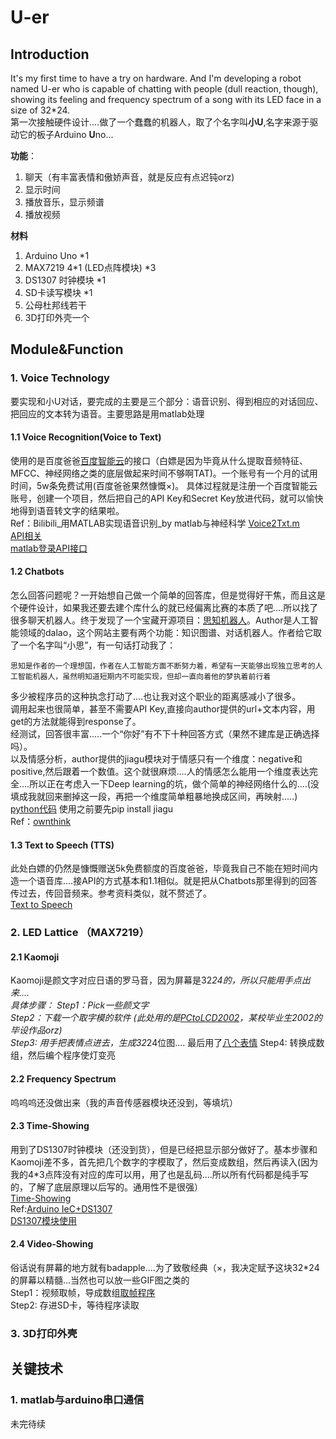 # U-er
## Introduction 

  It's my first time to have a try on hardware. And I'm developing a robot named U-er who is capable of chatting with people (dull reaction, though), showing its feeling and frequency spectrum of a song with its LED face in a size of 32*24.   
  第一次接触硬件设计....做了一个蠢蠢的机器人，取了个名字叫**小U**,名字来源于驱动它的板子Arduino **U**no...   
    
  **功能**：  
  1) 聊天（有丰富表情和傲娇声音，就是反应有点迟钝orz)  
  2) 显示时间  
  3) 播放音乐，显示频谱  
  4) 播放视频  
  
  **材料**  
  1) Arduino Uno *1   
  2) MAX7219 4*1 (LED点阵模块) *3   
  3) DS1307 时钟模块 *1  
  4) SD卡读写模块 *1
  5) 公母杜邦线若干 
  6) 3D打印外壳一个  
 
## Module&Function
### 1. Voice Technology
  要实现和小U对话，要完成的主要是三个部分：语音识别、得到相应的对话回应、把回应的文本转为语音。主要思路是用matlab处理 
#### 1.1 Voice Recognition(Voice to Text)
  使用的是百度爸爸[百度智能云](https://console.bce.baidu.com/ai/?_=1596870294331#/ai/speech/app/list)的接口（白嫖是因为毕竟从什么提取音频特征、MFCC、神经网络之类的底层做起来时间不够啊TAT)。一个账号有一个月的试用时间，5w条免费试用(百度爸爸果然慷慨×)。 
  具体过程就是注册一个百度智能云账号，创建一个项目，然后把自己的API Key和Secret Key放进代码，就可以愉快地得到语音转文字的结果啦。   
  Ref：Bilibili_用MATLAB实现语音识别_by matlab与神经科学 [Voice2Txt.m](https://github.com/Thingamab0b/U-er/blob/master/Voice%20Technology/Voice2Txt.m)   
      [API相关](https://www.bilibili.com/video/BV1rJ411j7cc?p=1)  
      [matlab登录API接口](https://blog.csdn.net/qq_38122800/article/details/88693228)

#### 1.2 Chatbots
  怎么回答问题呢？一开始想自己做一个简单的回答库，但是觉得好干焦，而且这是个硬件设计，如果我还要去建个库什么的就已经偏离比赛的本质了吧....所以找了很多聊天机器人。终于发现了一个宝藏开源项目：[思知机器人](https://www.ownthink.com/)。Author是人工智能领域的dalao，这个网站主要有两个功能：知识图谱、对话机器人。作者给它取了一个名字叫“小思”，有一句话打动我了： 
```
思知是作者的一个理想国，作者在人工智能方面不断努力着，希望有一天能够出现独立思考的人工智能机器人，虽然明知道短期内不可能实现，但却一直向着他的梦执着前行着
``` 
  多少被程序员的这种执念打动了....也让我对这个职业的距离感减小了很多。  
  调用起来也很简单，甚至不需要API Key,直接向author提供的url+文本内容，用get的方法就能得到response了。  
  经测试，回答很丰富.....一个“你好”有不下十种回答方式（果然不建库是正确选择吗）。   
  以及情感分析，author提供的jiagu模块对于情感只有一个维度：negative和positive,然后跟着一个数值。这个就很麻烦....人的情感怎么能用一个维度表达完全....所以正在考虑入一下Deep learning的坑，做个简单的神经网络什么的....(没填成我就回来删掉这一段，再把一个维度简单粗暴地换成区间，再映射.....)   
  [python代码](https://github.com/Thingamab0b/U-er/blob/master/Voice%20Technology/Emotion-analysis.py) 
  使用之前要先pip install jiagu   
  Ref：[ownthink](https://github.com/ownthink/robot/)    

#### 1.3 Text to Speech (TTS)
  此处白嫖的仍然是慷慨赠送5k免费额度的百度爸爸，毕竟我自己不能在短时间内造一个语音库....接API的方式基本和1.1相似。就是把从Chatbots那里得到的回答传过去，传回音频来。参考资料类似，就不赘述了。  
  [Text to Speech](https://github.com/Thingamab0b/U-er/blob/master/Voice%20Technology/tts.py)
  
### 2. LED Lattice （MAX7219）
#### 2.1 Kaomoji
  Kaomoji是颜文字对应日语的罗马音，因为屏幕是32*24的，所以只能用手点出来....   
  具体步骤： 
  Step1：Pick一些颜文字   
  Step2：下载一个取字模的软件 (此处用的是[PCtoLCD2002](https://github.com/Thingamab0b/U-er/tree/master/LED%20Lattice/%E5%AD%97%E6%A8%A1)，某校毕业生2002的毕设作品orz)   
  Step3: 用手把表情点进去，生成32*24位图.... 最后用了[八个表情](https://github.com/Thingamab0b/U-er/tree/master/LED%20Lattice/%E5%AD%97%E6%A8%A1/My_kaomoji)
  Step4: 转换成数组，然后编个程序使灯变亮
#### 2.2 Frequency Spectrum   
  呜呜呜还没做出来（我的声音传感器模块还没到，等填坑）  
#### 2.3 Time-Showing   
  用到了DS1307时钟模块（还没到货），但是已经把显示部分做好了。基本步骤和Kaomoji差不多，首先把几个数字的字模取了，然后变成数组，然后再读入(因为我的4*3点阵没有对应的库可以用，用了也是乱码....所以所有代码都是纯手写的，了解了底层原理以后写的。通用性不是很强）   
  [Time-Showing](https://github.com/Thingamab0b/U-er/tree/master/LED%20Lattice/Time-Showing)  
  Ref:[Arduino IeC+DS1307](https://www.cnblogs.com/zlbg/p/4227428.html)   
  [DS1307模块使用](https://www.arduino.cn/thread-23595-1-1.html)
#### 2.4 Video-Showing
  俗话说有屏幕的地方就有badapple....为了致敬经典（×，我决定赋予这块32*24的屏幕以精髓...当然也可以放一些GIF图之类的   
  Step1：视频取帧，导成数组[取帧程序](https://github.com/Thingamab0b/U-er/tree/master/LED%20Lattice/Video-Showing)  
  Step2: 存进SD卡，等待程序读取   
### 3. 3D打印外壳


## 关键技术 
### 1. matlab与arduino串口通信
未完待续
